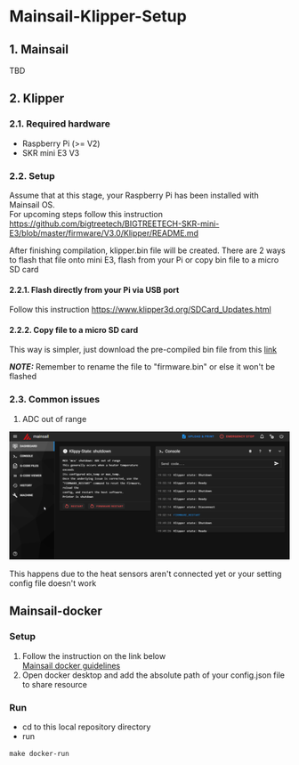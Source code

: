 # Mainsail-Klipper-Setup

## 1. Mainsail

TBD

## 2. Klipper

### 2.1. Required hardware

- Raspberry Pi (>= V2)
- SKR mini E3 V3

### 2.2. Setup

Assume that at this stage, your Raspberry Pi has been installed with Mainsail OS.</br>
For upcoming steps follow this instruction
https://github.com/bigtreetech/BIGTREETECH-SKR-mini-E3/blob/master/firmware/V3.0/Klipper/README.md</br>

After finishing compilation, klipper.bin file will be created. There are 2 ways to flash that file onto mini E3, flash from your Pi or copy bin file to a micro SD card

#### 2.2.1. Flash directly from your Pi via USB port

Follow this instruction
https://www.klipper3d.org/SDCard_Updates.html</br>

#### 2.2.2. Copy file to a micro SD card

This way is simpler, just download the pre-compiled bin file from this [link](https://github.com/bigtreetech/BIGTREETECH-SKR-mini-E3/blob/master/firmware/V3.0/Klipper/README.md)

**_NOTE:_** Remember to rename the file to "firmware.bin" or else it won't be flashed

### 2.3. Common issues
1. ADC out of range

 ![Tux, the Linux mascot](/assets/images/ADC_out_of_range.png)
 
 This happens due to the heat sensors aren't connected yet or your setting config file doesn't work
## Mainsail-docker
### Setup

1. Follow the instruction on the link below\
[Mainsail docker guidelines](https://docs.mainsail.xyz/setup/docker)
2. Open docker desktop and add the absolute path of your config.json file to share resource

### Run

- cd to this local repository directory
- run

```shell
make docker-run
```
